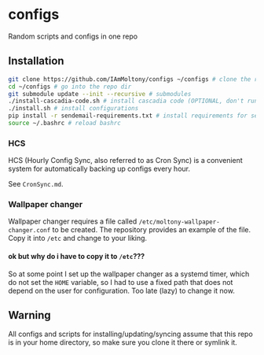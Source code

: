 # configs

Random scripts and configs in one repo

## Installation

```bash
git clone https://github.com/IAmMoltony/configs ~/configs # clone the repository
cd ~/configs # go into the repo dir
git submodule update --init --recursive # submodules
./install-cascadia-code.sh # install cascadia code (OPTIONAL, don't run if you don't need the font)
./install.sh # install configurations
pip install -r sendemail-requirements.txt # install requirements for sendemail module (OPTIONAL, only if you're using HCS)
source ~/.bashrc # reload bashrc
```

### HCS

HCS (Hourly Config Sync, also referred to as Cron Sync) is a convenient system for automatically backing up configs every hour.

See `CronSync.md`.

### Wallpaper changer

Wallpaper changer requires a file called `/etc/moltony-wallpaper-changer.conf` to be created. The repository provides an example
of the file. Copy it into `/etc` and change to your liking.

#### ok but why do i have to copy it to `/etc`???

So at some point I set up the wallpaper changer as a systemd timer, which do not set the `HOME` variable, so I had to use a fixed
path that does not depend on the user for configuration. Too late (lazy) to change it now.

## Warning

All configs and scripts for installing/updating/syncing assume that this repo is in your home directory, so make sure
you clone it there or symlink it.
